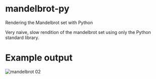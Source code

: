 # mandelbrot-py
Rendering the Mandelbrot set with Python

Very naive, slow rendition of the mandelbrot set using only the Python standard library.

# Example output

![mandelbrot 02](https://raw.githubusercontent.com/calebmadrigal/mandelbrot-py/master/images/mandelbrot_02.png)
